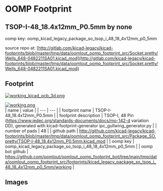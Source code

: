 # OOMP Footprint  
## TSOP-I-48_18.4x12mm_P0.5mm  by none  
  
oomp key: oomp_kicad_legacy_package_so_tsop_i_48_18_4x12mm_p0_5mm  
  
source repo at: [http://gitlab.com/kicad-legacy/kicad-footprints/blob/master/tmp/data/oomlout_oomp_footprint_src/Socket.pretty/Wells_648-0482211SA01.kicad_mod](http://gitlab.com/kicad-legacy/kicad-footprints/blob/master/tmp/data/oomlout_oomp_footprint_src/Socket.pretty/Wells_648-0482211SA01.kicad_mod)  
## Footprint  
  
[![working_kicad_pcb_3d.png](working_kicad_pcb_3d_600.png)](working_kicad_pcb_3d.png)  
  
[![working.png](working_600.png)](working.png)  
| name | value | 
| --- | --- | 
| footprint name | TSOP-I-48_18.4x12mm_P0.5mm | 
| footprint description | TSOP-I, 48 Pin (https://www.jedec.org/standards-documents/docs/mo-142-d variation DD), generated with kicad-footprint-generator ipc_gullwing_generator.py | 
| number of pads | 48 | 
| github path | http://github.com/kicad-legacy/kicad-footprints/blob/master/tmp/data/oomlout_oomp_footprint_src/Package_SO.pretty/TSOP-I-48_18.4x12mm_P0.5mm.kicad_mod | 
| oomp key | oomp_kicad_legacy_package_so_tsop_i_48_18_4x12mm_p0_5mm | 
| oomp bot github | https://github.com/oomlout/oomlout_oomp_footprint_bot/tree/main/tmp/data/oomlout_oomp_footprint_src/footprints/kicad_legacy_package_so_tsop_i_48_18_4x12mm_p0_5mm/working | 
## Images  
